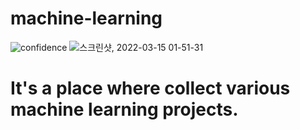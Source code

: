 # machine-learning
![confidence](https://user-images.githubusercontent.com/91897199/160410902-ebb79047-283b-4bc8-bae7-1d3f4aaf71e1.png)
![스크린샷, 2022-03-15 01-51-31](https://user-images.githubusercontent.com/91897199/160411048-bb657d50-3b32-4794-bb0a-370ba9a81a10.png)



# It's a place where collect various machine learning projects.
